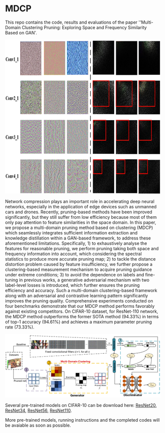 # MDCP

This repo contains the code, results and evaluations of the paper ''Multi-Domain Clustering Pruning: Exploring Space and Frequency Similarity
Based on GAN'.

<img src="https://github.com/Oliiveralien/MDCP/blob/main/figs/teaser.jpeg" width="800" height="500" alt="抖音小程序"/><br/>

Network compression plays an important role in accelerating deep neural networks, especially in the application of edge devices such as unmanned cars and drones. Recently, pruning-based methods have been improved significantly, but they still suffer from low efficiency because most of them only pay attention to feature similarities in the space domain. In this paper, we propose a multi-domain pruning method based on clustering (MDCP) which seamlessly integrates sufficient information extraction and knowledge distillation within a GAN-based framework, to address these aforementioned limitations.
Specifically, 1) to exhaustively analyse the features for reasonable pruning, we perform pruning taking both space and frequency information into account, which considering the spectral statistics to produce more accurate pruning map; 2) to tackle the distance distortion problem caused by feature insufficiency, we further propose a clustering-based measurement mechanism to acquire pruning guidance under extreme conditions; 3) to avoid the dependence on labels and fine-tuning in previous works, a generative adversarial mechanism with two label-level losses is introduced, which further ensures the pruning efficiency and accuracy. Such a multi-domain clustering-based framework along with an adversarial and contrastive learning pattern significantly improves the pruning quality. Comprehensive experiments conducted on four benchmarks demonstrate that our MDCP method performs favorably against existing competitors. On CIFAR-10 dataset, for ResNet-110 network, the MDCP method outperforms the former SOTA method (94.33%) in terms of top-1 accuracy (94.61%) and achieves a maximum parameter pruning rate (73.33%). 

![All text](https://github.com/Oliiveralien/MDCP/blob/main/figs/model.jpeg)

Several pre-trained models on CIFAR-10 can be download here:
[ResNet20](https://drive.google.com/file/d/1-vy6OTjTDbWRIJSuxHAXPwxJ7I8KDQat/view?usp=sharing),
[ResNet34](https://drive.google.com/file/d/1BJvA9ausEdQrmGqYdwpiMyV8EqUzw5KG/view?usp=sharing),
[ResNet56](https://drive.google.com/file/d/1_f8cRv7GxzJamU_8H5ct6AcxMXE3CThM/view?usp=sharing),
[ResNet110](https://drive.google.com/file/d/1R8gl7Q18pIcHrxFkVGS-tYoR8LEfpxyz/view?usp=sharing).

More pre-trained models, running instructions and the completed codes will be avaiable as soon as possible.
